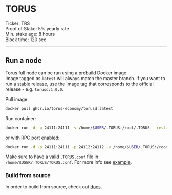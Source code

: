 # TORUS

Ticker: TRS \
Proof of Stake: 5% yearly rate \
Min. stake age: 8 hours \
Block time: 120 sec

*****************************

## Run a node

Torus full node can be run using a prebuild Docker image. \
Image tagged as `latest` will always match the master branch.
If you want to run a stable release, use the image tag that corresponds to the official release - e.g. `torusd:1.0.0`.

Pull image:
```bash
docker pull ghcr.io/torus-economy/torusd:latest
```

Run container:
```bash
docker run -d -p 24111:24111 -v /home/$USER/.TORUS:/root/.TORUS --restart=always ghcr.io/torus-economy/torusd:latest
```

or with RPC port enabled:
```bash
docker run -d -p 24111:24111 -p 24112:24112 -v /home/$USER/.TORUS:/root/.TORUS --restart=always ghcr.io/torus-economy/torusd:latest
```

Make sure to have a valid `.TORUS.conf` file in `/home/$USER/.TORUS/TORUS.conf`. For more info see [example](TORUS.conf).

### Build from source

In order to build from source, check out [docs](doc).
